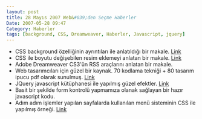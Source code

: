 ```yaml
---
layout: post
title: 28 Mayıs 2007 Web&#039;den Seçme Haberler
Date: 2007-05-28 09:47
Category: Haberler
tags: [background, CSS, Dreamweaver, Haberler, Javascript, jquery]
---
```


-   CSS background özelliğinin ayrıntıları ile anlatıldığı bir makale.
    [Link][]
-   CSS ile boyutu değişebilen resim eklemeyi anlatan bir makale.
    [Link][1]
-   Adobe Dreamweaver CS3'ün RSS araçlarını anlatan bir makale.
-   Web tasarımcıları için güzel bir kaynak. 70 kodlama tekniği + 80
    tasarım ipucu pdf olarak sunulmuş. [Link][3]
-   JQuery javascript kütüphanesi ile yapılmış güzel efektler. [Link][4]
-   Basit bir şekilde form kontrolü yapmamıza olanak sağlayan bir hazır
    javascript kodu.
-   Adım adım işlemler yapılan sayfalarda kullanılan menü sisteminin CSS
    ile yapılmış örneği. [Link][6]


  [Link]: http://www.digital-web.com/articles/web_design_101_backgrounds/
    "Link"
  [1]: http://www.smileycat.com/miaow/archives/000648.php "Link"
  [3]: http://www.smashingmagazine.com/2007/05/23/pdf-70-coding-ideas-80-design-tips/
    "Link"
  [4]: http://interface.eyecon.ro/demos "Link"
  [6]: http://codylindley.com/CSS/325/css-step-menu "Link"
